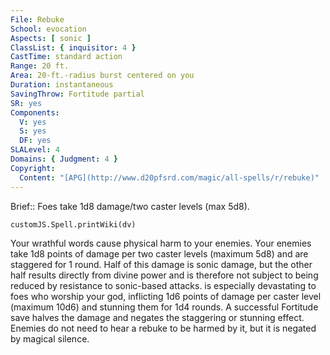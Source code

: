 ```yaml
---
File: Rebuke
School: evocation
Aspects: [ sonic ]
ClassList: { inquisitor: 4 }
CastTime: standard action
Range: 20 ft.
Area: 20-ft.-radius burst centered on you
Duration: instantaneous
SavingThrow: Fortitude partial
SR: yes
Components:
  V: yes
  S: yes
  DF: yes
SLALevel: 4
Domains: { Judgment: 4 }
Copyright:
  Content: "[APG](http://www.d20pfsrd.com/magic/all-spells/r/rebuke)"
---
```

Brief:: Foes take 1d8 damage/two caster levels (max 5d8).

```dataviewjs
customJS.Spell.printWiki(dv)
```

Your wrathful words cause physical harm to your enemies.  Your enemies take 1d8 points of damage per two caster levels (maximum 5d8) and are staggered for 1 round. Half of this damage is sonic damage, but the other half results directly from divine power and is therefore not subject to being reduced by resistance to sonic-based attacks. is especially devastating to foes who worship your god, inflicting 1d6 points of damage per caster level (maximum 10d6) and stunning them for 1d4 rounds. A successful Fortitude save halves the damage and negates the staggering or stunning effect.  Enemies do not need to hear a rebuke to be harmed by it, but it is negated by magical silence.
